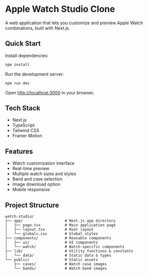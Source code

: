 # Apple Watch Studio Clone

A web application that lets you customize and preview Apple Watch combinations, built with Next.js.

## Quick Start

Install dependencies:
```bash
npm install
```

Run the development server:
```bash
npm run dev
```

Open [http://localhost:3000](http://localhost:3000) in your browser.

## Tech Stack

- Next.js
- TypeScript
- Tailwind CSS
- Framer Motion

## Features

- Watch customization interface
- Real-time preview
- Multiple watch sizes and styles
- Band and case selection
- Image download option
- Mobile responsive

## Project Structure
```
watch-studio/
├── app/                   # Next.js app directory
│   ├── page.tsx           # Main application page
│   ├── layout.tsx         # Root layout
│   └── globals.css        # Global styles
├── components/            # Reusable components
│   ├── ui/                # UI components
│   └── watch/             # Watch-specific components
├── lib/                   # Utility functions & constants
│   └── data/              # Static data & types
└── public/                # Static assets
    ├── cases/             # Watch case images
    └── bands/             # Watch band images
```
